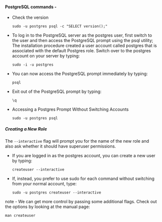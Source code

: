 
#### **PostgreSQL commands -** 
* Check the version
    ```
    sudo -u postgres psql -c "SELECT version();"
    ```

* To log in to the PostgreSQL server as the postgres user,
 first switch to the user and then access the PostgreSQL 
 prompt using the psql utility;
 The installation procedure created a user account called 
 postgres that is associated with the default Postgres role.
 Switch over to the postgres account on your server by typing:
   ```
   sudo -i -u postgres
   ```

* You can now access the PostgreSQL prompt immediately by typing:
  ```
  psql 
  ```

* Exit out of the PostgreSQL prompt by typing:
  ```
  \q
  ```

* Accessing a Postgres Prompt Without Switching Accounts
  ```
  sudo -u postgres psql  
  ```

##### Creating a New Role 
  The ```--interactive``` flag will prompt you for the name of the new role and also ask whether it should have superuser permissions.

* If you are logged in as the postgres account, you can create a new user by typing: 
  ```
  createuser --interactive  
  ```


* If, instead, you prefer to use sudo for each command without switching from your normal account, type:
  ```
  sudo -u postgres createuser --interactive  
  ```

note - We can get more control by passing some additional flags. Check out the options by looking at the manual page:
  ```
  man createuser  
  ```